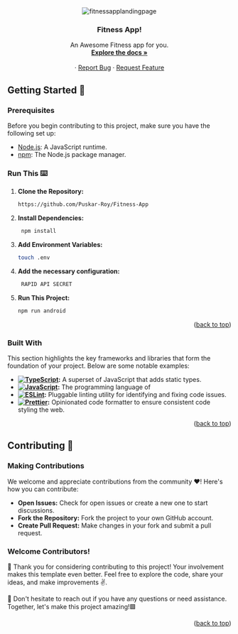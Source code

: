 <a name="readme-top"></a>


<br />
<div align="center">
  
  ![fitnessapplandingpage](https://res.cloudinary.com/dky3cpvtf/image/upload/v1710600016/fitnessapp_sbv9nu.jpg)
  
<h3 align="center">Fitness App!</h3>
  <p align="center">
    An Awesome Fitness app for you.
    <br />
    <a href="https://github.com/Puskar-Roy/Fitness-App"><strong>Explore the docs »</strong></a>
    <br />
    <br />
    ·
    <a href="https://github.com/Puskar-Roy/Fitness-App/issues">Report Bug</a>
    ·
    <a href="https://github.com/Puskar-Roy/Fitness-App/issues">Request Feature</a>
  </p>
</div>


## Getting Started 🚀

### Prerequisites
Before you begin contributing to this project, make sure you have the following set up:

- [Node.js](https://nodejs.org/): A JavaScript runtime.
- [npm](https://www.npmjs.com/): The Node.js package manager.

### Run This ⌨️

1. **Clone the Repository:**
   ```bash
   https://github.com/Puskar-Roy/Fitness-App
   ```
2. **Install Dependencies:**
   ```bash
    npm install
   ```
3. **Add Environment Variables:**
   ```bash
   touch .env
   ```
4. **Add the necessary configuration:**
   
   ```bash
    RAPID API SECRET
   ```
5. **Run This Project:**
   ```bash
   npm run android
   ```

   <p align="right">(<a href="#readme-top">back to top</a>)</p>



### Built With

This section highlights the key frameworks and libraries that form the foundation of your project. Below are some notable examples:

- **[![TypeScript](https://img.shields.io/badge/TypeScript-3178C6?logo=TypeScript&logoColor=FFF&style=flat-square)](https://www.typescriptlang.org/):** A superset of JavaScript that adds static types.
- **[![JavaScript](https://img.shields.io/badge/JavaScript-323330?style=for-the-badge&logo=javascript&logoColor=F7DF1E)](https://developer.mozilla.org/en-US/docs/Web/JavaScript):** The programming language of 
- **[![ESLint](https://img.shields.io/badge/ESLint-4B32C3?style=for-the-badge&logo=eslint&logoColor=white)](https://eslint.org/):** Pluggable linting utility for identifying and fixing code issues.
- **[![Prettier](https://img.shields.io/badge/Prettier-F7B93E?style=for-the-badge&logo=prettier&logoColor=white)](https://prettier.io/):** Opinionated code formatter to ensure consistent code styling the web.



<p align="right">(<a href="#readme-top">back to top</a>)</p>


   
## Contributing 🌟   
### Making Contributions

We welcome and appreciate contributions from the community ❤️! Here's how you can contribute:

- **Open Issues:** Check for open issues or create a new one to start discussions.
- **Fork the Repository:** Fork the project to your own GitHub account.
- **Create Pull Request:** Make changes in your fork and submit a pull request.

### Welcome Contributors!

🚀 Thank you for considering contributing to this project! Your involvement makes this template even better. Feel free to explore the code, share your ideas, and make improvements ✌️.

🌟 Don't hesitate to reach out if you have any questions or need assistance. Together, let's make this project amazing!🟩

<p align="right">(<a href="#readme-top">back to top</a>)</p>






